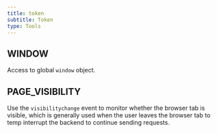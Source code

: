 ```yaml
---
title: token
subtitle: Token
type: Tools
---
```


## WINDOW

Access to global `window` object.

## PAGE_VISIBILITY

Use the `visibilitychange` event to monitor whether the browser tab is visible, which is generally used when the user leaves the browser tab to temp interrupt the backend to continue sending requests.
